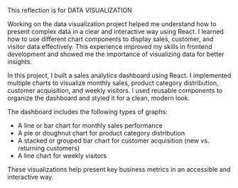 This reflection is for DATA VISUALIZATION


Working on the data visualization project helped me understand how to present complex data in a clear and interactive way using React. I learned how to use different chart components to display sales, customer, and visitor data effectively. This experience improved my skills in frontend development and showed me the importance of visualizing data for better insights.

In this project, I built a sales analytics dashboard using React. I implemented multiple charts to visualize monthly sales, product category distribution, customer acquisition, and weekly visitors. I used reusable components to organize the dashboard and styled it for a clean, modern look.

The dashboard includes the following types of graphs:

- A line or bar chart for monthly sales performance
- A pie or doughnut chart for product category distribution
- A stacked or grouped bar chart for customer acquisition (new vs. returning customers)
- A line chart for weekly visitors

These visualizations help present key business metrics in an accessible and interactive way.

